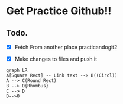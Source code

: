 # Get Practice Github!!

## Todo.

- [x] Fetch From another place practicandogit2
- [x] Make changes to files and push it


```mermaid
graph LR
A[Square Rect] -- Link text --> B((Circl))
A --> C(Round Rect)
B --> D{Rhombus}
C --> D
D-->O
```
